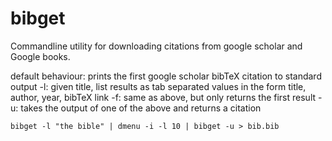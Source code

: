 # bibget

Commandline utility for downloading citations from google scholar and Google books.

default behaviour: prints the first google scholar bibTeX citation to standard output
-l: given title, list results as tab separated values in the form title, author, year, bibTeX link
-f: same as above, but only returns the first result
-u: takes the output of one of the above and returns a citation

```
bibget -l "the bible" | dmenu -i -l 10 | bibget -u > bib.bib
```